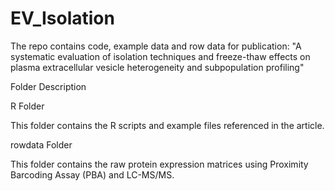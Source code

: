 # EV_Isolation

The repo contains code, example data and row data for publication: "A systematic evaluation of isolation techniques and freeze-thaw effects on plasma extracellular vesicle heterogeneity and subpopulation profiling"

Folder Description

R Folder

This folder contains the R scripts and example files referenced in the article.

rowdata Folder

This folder contains the raw protein expression matrices using Proximity Barcoding Assay (PBA) and LC-MS/MS.

